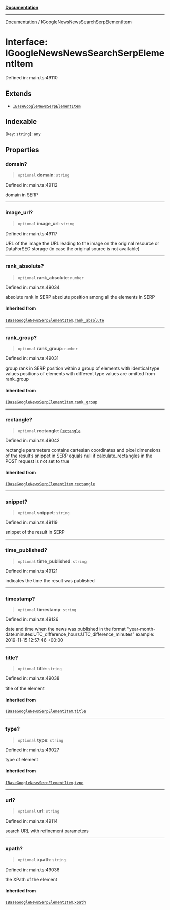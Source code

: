 [**Documentation**](../README.md)

***

[Documentation](../README.md) / IGoogleNewsNewsSearchSerpElementItem

# Interface: IGoogleNewsNewsSearchSerpElementItem

Defined in: main.ts:49110

## Extends

- [`IBaseGoogleNewsSerpElementItem`](IBaseGoogleNewsSerpElementItem.md)

## Indexable

\[`key`: `string`\]: `any`

## Properties

### domain?

> `optional` **domain**: `string`

Defined in: main.ts:49112

domain in SERP

***

### image\_url?

> `optional` **image\_url**: `string`

Defined in: main.ts:49117

URL of the image
the URL leading to the image on the original resource or DataForSEO storage (in case the original source is not available)

***

### rank\_absolute?

> `optional` **rank\_absolute**: `number`

Defined in: main.ts:49034

absolute rank in SERP
absolute position among all the elements in SERP

#### Inherited from

[`IBaseGoogleNewsSerpElementItem`](IBaseGoogleNewsSerpElementItem.md).[`rank_absolute`](IBaseGoogleNewsSerpElementItem.md#rank_absolute)

***

### rank\_group?

> `optional` **rank\_group**: `number`

Defined in: main.ts:49031

group rank in SERP
position within a group of elements with identical type values
positions of elements with different type values are omitted from rank_group

#### Inherited from

[`IBaseGoogleNewsSerpElementItem`](IBaseGoogleNewsSerpElementItem.md).[`rank_group`](IBaseGoogleNewsSerpElementItem.md#rank_group)

***

### rectangle?

> `optional` **rectangle**: [`Rectangle`](../classes/Rectangle.md)

Defined in: main.ts:49042

rectangle parameters
contains cartesian coordinates and pixel dimensions of the result’s snippet in SERP
equals null if calculate_rectangles in the POST request is not set to true

#### Inherited from

[`IBaseGoogleNewsSerpElementItem`](IBaseGoogleNewsSerpElementItem.md).[`rectangle`](IBaseGoogleNewsSerpElementItem.md#rectangle)

***

### snippet?

> `optional` **snippet**: `string`

Defined in: main.ts:49119

snippet of the result in SERP

***

### time\_published?

> `optional` **time\_published**: `string`

Defined in: main.ts:49121

indicates the time the result was published

***

### timestamp?

> `optional` **timestamp**: `string`

Defined in: main.ts:49126

date and time when the news was published
in the format “year-month-date:minutes:UTC_difference_hours:UTC_difference_minutes”
example:
2019-11-15 12:57:46 +00:00

***

### title?

> `optional` **title**: `string`

Defined in: main.ts:49038

title of the element

#### Inherited from

[`IBaseGoogleNewsSerpElementItem`](IBaseGoogleNewsSerpElementItem.md).[`title`](IBaseGoogleNewsSerpElementItem.md#title)

***

### type?

> `optional` **type**: `string`

Defined in: main.ts:49027

type of element

#### Inherited from

[`IBaseGoogleNewsSerpElementItem`](IBaseGoogleNewsSerpElementItem.md).[`type`](IBaseGoogleNewsSerpElementItem.md#type)

***

### url?

> `optional` **url**: `string`

Defined in: main.ts:49114

search URL with refinement parameters

***

### xpath?

> `optional` **xpath**: `string`

Defined in: main.ts:49036

the XPath of the element

#### Inherited from

[`IBaseGoogleNewsSerpElementItem`](IBaseGoogleNewsSerpElementItem.md).[`xpath`](IBaseGoogleNewsSerpElementItem.md#xpath)

